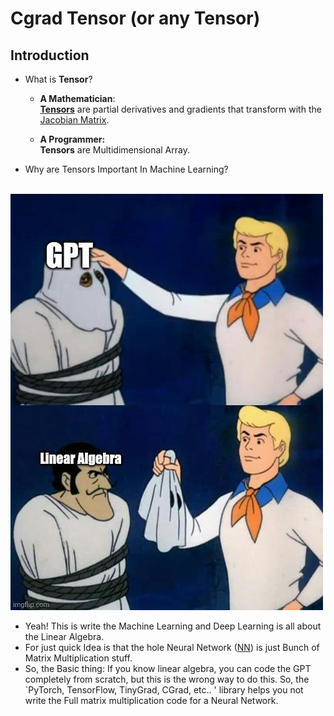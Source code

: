 # Cgrad Tensor (or any Tensor)

## Introduction

- What is **Tensor**? <br>
    - **A Mathematician**: <br>
    **[Tensors](https://en.wikipedia.org/wiki/Tensor)** are partial derivatives and gradients that transform with the [Jacobian Matrix](https://en.wikipedia.org/wiki/Jacobian_matrix_and_determinant).

    - **A Programmer:** <br>
    **Tensors** are Multidimensional Array.


- Why are Tensors Important In Machine Learning?
<br><br>

![AI meme](images/image.png)

- Yeah! This is write the Machine Learning and Deep Learning is all about the Linear Algebra.
- For just quick Idea is that the hole Neural Network ([NN](https://en.wikipedia.org/wiki/Neural_network)) is just Bunch of Matrix Multiplication stuff.
- So, the Basic thing: If you know linear algebra, you can code the GPT completely from scratch, but this is the wrong way to do this. So, the `PyTorch, TensorFlow, TinyGrad, CGrad, etc.. ' library helps you not write the Full matrix multiplication code for a Neural Network.
